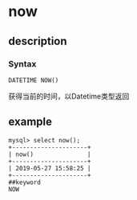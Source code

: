 # now
## description
### Syntax

`DATETIME NOW()`


获得当前的时间，以Datetime类型返回

## example

```
mysql> select now();
+---------------------+
| now()               |
+---------------------+
| 2019-05-27 15:58:25 |
+---------------------+
##keyword
NOW
